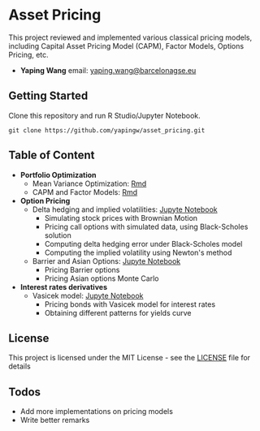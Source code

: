 # Asset Pricing

This project reviewed and implemented various classical pricing models, including Capital Asset Pricing Model (CAPM), Factor Models, Options Pricing, etc.

* **Yaping Wang** email:  yaping.wang@barcelonagse.eu

## Getting Started

Clone this repository and run R Studio/Jupyter Notebook.
```
git clone https://github.com/yapingw/asset_pricing.git
```

## Table of Content
- **Portfolio Optimization**
    - Mean Variance Optimization: [Rmd](https://github.com/yapingw/asset_pricing/tree/master/src/Mean_Variance_Optimization)
    - CAPM and Factor Models: [Rmd](https://github.com/yapingw/asset_pricing/tree/master/src/CAPM_factor_models)
 - **Option Pricing**
    - Delta hedging and implied volatilities: [Jupyte Notebook](https://github.com/yapingw/asset_pricing/tree/master/src/DeltaHedging_ImpliedVolatilities.ipynb)
      - Simulating stock prices with Brownian Motion
      - Pricing call options with simulated data, using Black-Scholes solution
      - Computing delta hedging error under Black-Scholes model
      - Computing the implied volatility using Newton's method
    - Barrier and Asian Options: [Jupyte Notebook](https://github.com/yapingw/asset_pricing/tree/master/src/Barier_Asian_Options.ipynb)
      - Pricing Barrier options 
      - Pricing Asian options Monte Carlo 
- **Interest rates derivatives**
    - Vasicek model: [Jupyte Notebook](https://github.com/yapingw/asset_pricing/tree/master/src/vasicek.ipynb)
      - Pricing bonds with Vasicek model for interest rates
      - Obtaining different patterns for yields curve

## License

This project is licensed under the MIT License - see the [LICENSE](https://github.com/yapingw/asset_pricing/blob/master/LICENSE) file for details


## Todos

 - Add more implementations on pricing models
 - Write better remarks